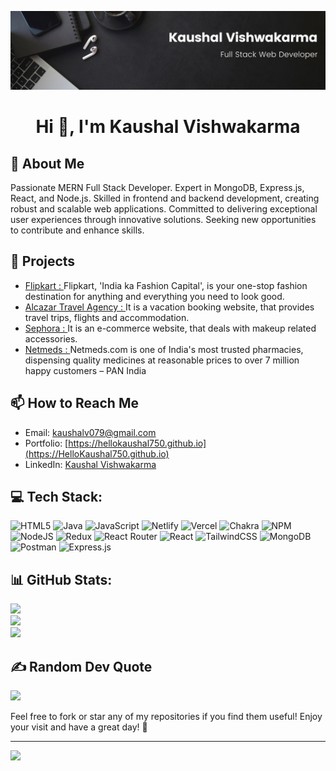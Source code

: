 ![logo](https://github.com/HelloKaushal750/HelloKaushal750/blob/main/Black%20Minimal%20Motivation%20Quote%20LinkedIn%20Banner.png)
<h1 align="center">Hi 👋, I'm Kaushal Vishwakarma</h1>

## 💫 About Me
Passionate MERN Full Stack Developer. Expert in MongoDB, Express.js, React, and Node.js. Skilled in frontend and backend development, creating robust and scalable web applications. Committed to delivering exceptional user experiences through innovative solutions. Seeking new opportunities to contribute and enhance skills.


## 🔭 Projects
- [Flipkart : ](https://flipkart-kappa.vercel.app/) Flipkart, 'India ka Fashion Capital', is your one-stop fashion destination for anything and everything you need to look good.
- [Alcazar Travel Agency : ](https://alcazartravels.vercel.app/) It is a vacation booking website, that provides travel
trips, flights and accommodation.
- [Sephora : ](https://creative-dieffenbachia-eb1778.netlify.app/) It is an e-commerce website, that deals with makeup related accessories.
- [Netmeds : ](https://647ee6478817b47a9778047e--celebrated-valkyrie-56babf.netlify.app/) Netmeds.com is one of India's most trusted pharmacies, dispensing quality medicines at reasonable prices to over 7 million happy customers – PAN India


## 📫 How to Reach Me
- Email: kaushalv079@gmail.com
- Portfolio: [https://hellokaushal750.github.io](https://HelloKaushal750.github.io)
- LinkedIn: [Kaushal Vishwakarma](https://www.linkedin.com/in/kaushalvish)


## 💻 Tech Stack:
![HTML5](https://img.shields.io/badge/html5-%23E34F26.svg?style=flat&logo=html5&logoColor=white) ![Java](https://img.shields.io/badge/java-%23ED8B00.svg?style=flat&logo=java&logoColor=white) ![JavaScript](https://img.shields.io/badge/javascript-%23323330.svg?style=flat&logo=javascript&logoColor=%23F7DF1E) ![Netlify](https://img.shields.io/badge/netlify-%23000000.svg?style=flat&logo=netlify&logoColor=#00C7B7) ![Vercel](https://img.shields.io/badge/vercel-%23000000.svg?style=flat&logo=vercel&logoColor=white) ![Chakra](https://img.shields.io/badge/chakra-%234ED1C5.svg?style=flat&logo=chakraui&logoColor=white) ![NPM](https://img.shields.io/badge/NPM-%23000000.svg?style=flat&logo=npm&logoColor=white) ![NodeJS](https://img.shields.io/badge/node.js-6DA55F?style=flat&logo=node.js&logoColor=white) ![Redux](https://img.shields.io/badge/redux-%23593d88.svg?style=flat&logo=redux&logoColor=white) ![React Router](https://img.shields.io/badge/React_Router-CA4245?style=flat&logo=react-router&logoColor=white) ![React](https://img.shields.io/badge/react-%2320232a.svg?style=flat&logo=react&logoColor=%2361DAFB) ![TailwindCSS](https://img.shields.io/badge/tailwindcss-%2338B2AC.svg?style=flat&logo=tailwind-css&logoColor=white) ![MongoDB](https://img.shields.io/badge/MongoDB-%234ea94b.svg?style=flat&logo=mongodb&logoColor=white) ![Postman](https://img.shields.io/badge/Postman-FF6C37?style=flat&logo=postman&logoColor=white) ![Express.js](https://img.shields.io/badge/express.js-%23404d59.svg?style=flat&logo=express&logoColor=%2361DAFB)


## 📊 GitHub Stats:
![](https://github-readme-stats.vercel.app/api?username=HelloKaushal750&theme=tokyonight&hide_border=true&include_all_commits=true&count_private=false)<br/>
![](https://github-readme-streak-stats.herokuapp.com/?user=HelloKaushal750&theme=tokyonight&hide_border=true)<br/>
![](https://github-readme-stats.vercel.app/api/top-langs/?username=HelloKaushal750&theme=tokyonight&hide_border=true&include_all_commits=true&count_private=false&layout=compact)


## ✍️ Random Dev Quote
![](https://quotes-github-readme.vercel.app/api?type=horizontal&theme=radical)


Feel free to fork or star any of my repositories if you find them useful! Enjoy your visit and have a great day! 🚀


---
[![](https://visitcount.itsvg.in/api?id=HelloKaushal750&icon=0&color=0)](https://visitcount.itsvg.in)



<!-- Proudly created with GPRM ( https://gprm.itsvg.in ) -->
